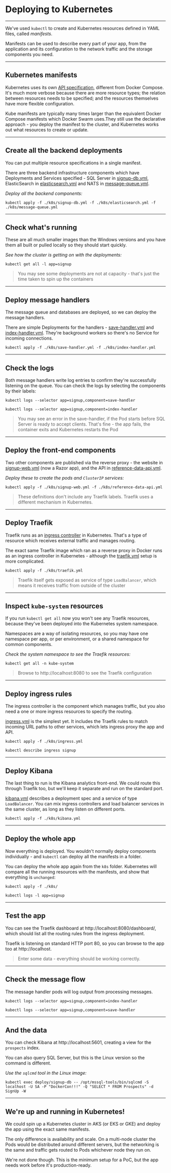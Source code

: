 # Deploying to Kubernetes

---

We've used `kubectl` to create and Kubernetes resources defined in YAML files, called _manifests_.

Manifests can be used to describe every part of your app, from the application and its configuration to the network traffic and the storage components you need.

---

## Kubernetes manifests

Kubernetes uses its own [API specification](https://kubernetes.io/docs/reference/generated/kubernetes-api/v1.19/), different from Docker Compose. It's much more verbose because there are more resource types; the relation between resources needs to be specified; and the resources themselves have more flexible configuration.

Kube manifests are typically many times larger than the equivalent Docker Compose manifests which Docker Swarm uses.They still use the declarative approach - you deploy the manifest to the cluster, and Kubernetes works out what resources to create or update.

---

## Create all the backend deployments

You can put multiple resource specifications in a single manifest.

There are three backend infrastructure components which have Deployments and Services specified - SQL Server in [signup-db.yml](./k8s/signup-db.yml), ElasticSearch in [elasticsearch.yml](./k8s/elasticsearch.yml) and NATS in [message-queue.yml](./k8s/message-queue.yml).

_Deploy all the backend components:_

```
kubectl apply -f ./k8s/signup-db.yml -f ./k8s/elasticsearch.yml -f ./k8s/message-queue.yml
```

---

## Check what's running

These are all much smaller images than the Windows versions and you have them all built or pulled locally so they should start quickly.

_See how the cluster is getting on with the deployments:_

```
kubectl get all -l app=signup
```

> You may see some deployments are not at capacity - that's just the time taken to spin up the containers

---

## Deploy message handlers

The message queue and databases are deployed, so we can deploy the message handlers.

There are simple Deployments for the handlers - [save-handler.yml](./k8s/save-handler.yml) and [index-handler.yml](./k8s/index-handler.yml). They're background workers so there's no Service for incoming connections.

```
kubectl apply -f ./k8s/save-handler.yml -f ./k8s/index-handler.yml
```

---

## Check the logs

Both message handlers write log entries to confirm they're successfully listening on the queue. You can check the logs by selecting the components by their labels:

```
kubectl logs --selector app=signup,component=save-handler
```

```
kubectl logs --selector app=signup,component=index-handler
```

> You may see an error in the save-handler, if the Pod starts before SQL Server is ready to accept clients. That's fine - the app fails, the container exits and Kubernetes restarts the Pod

---

## Deploy the front-end components

Two other components are published via the reverse proxy - the website in [signup-web.yml](./k8s/signup-web.yml) (now a Razor app), and the API in [reference-data-api.yml](./k8s/reference-data-api.yml).

_Deploy these to create the pods and `ClusterIP` services:_

```
kubectl apply -f ./k8s/signup-web.yml -f ./k8s/reference-data-api.yml
```

> These definitions don't include any Traefik labels. Traefik uses a different mechanism in Kubernetes.

---

## Deploy Traefik

Traefik runs as an [ingress controller](https://kubernetes.io/docs/concepts/services-networking/ingress-controllers/) in Kubernetes. That's a type of resource which receives external traffic and manages routing.

The exact same Traefik image which ran as a reverse proxy in Docker runs as an ingress controller in Kubernetes - although the [traefik.yml](./k8s/traefik.yml) setup is more complicated.

```
kubectl apply -f ./k8s/traefik.yml
```

> Traefik itself gets exposed as service of type `LoadBalancer`, which means it receives traffic from outside of the cluster

---

## Inspect `kube-system` resources

If you run `kubectl get all` now you won't see any Traefik resources, because they've been deployed into the Kubernetes system namespace.

Namespaces are a way of isolating resources, so you may have one namespace per app, or per environment, or a shared namespace for common components.

_Check the system namespace to see the Traefik resources:_

```
kubectl get all -n kube-system
```

> Browse to http://localhost:8080 to see the Traefik configuration

---

## Deploy ingress rules

The ingress controller is the component which manages traffic, but you also need a one or more ingress resources to specify the routing.

[ingress.yml](./k8s/ingress.yml) is the simplest yet. It includes the Traefik rules to match incoming URL paths to other services, which lets ingress proxy the app and API.

```
kubectl apply -f ./k8s/ingress.yml
```

```
kubectl describe ingress signup
```

---

## Deploy Kibana

The last thing to run is the Kibana analytics front-end. We could route this through Traefik too, but we'll keep it separate and run on the standard port.

[kibana.yml](./k8s/kibana.yml) describes a deployment spec and a service of type `LoadBalancer`. You can mix ingress controllers and load balancer services in the same cluster, as long as they listen on different ports.

```
kubectl apply -f ./k8s/kibana.yml
```

---

## Deploy the whole app

Now everything is deployed. You wouldn't normally deploy components individually - and `kubectl` can deploy all the manifests in a folder.

You can deploy the whole app again from the `k8s` folder. Kubernetes will compare all the running resources with the manifests, and show that everything is `unchanged`:

```
kubectl apply -f ./k8s/
```

```
kubectl logs -l app=signup
```

---

## Test the app

You can see the Traefik dashboard at http://localhost:8080/dashboard/, which should list all the routing rules from the ingress deployment.

Traefik is listening on standard HTTP port 80, so you can browse to the app too at http://localhost.

> Enter some data - everything should be working correctly.

---

## Check the message flow

The message handler pods will log output from processing messages.

```
kubectl logs --selector app=signup,component=index-handler
```

```
kubectl logs --selector app=signup,component=save-handler
```

---

## And the data

You can check Kibana at http://localhost:5601, creating a view for the `prospects` index.

You can also query SQL Server, but this is the Linux version so the command is different.

_Use the `sqlcmd` tool in the Linux image:_ 

```
kubectl exec deploy/signup-db -- /opt/mssql-tools/bin/sqlcmd -S localhost -U SA -P "DockerCon!!!" -Q "SELECT * FROM Prospects" -d SignUp -W
```

---

## We're up and running in Kubernetes!

We could spin up a Kubernetes cluster in AKS (or EKS or GKE) and deploy the app using the exact same manifests.

The only difference is availability and scale. On a multi-node cluster the Pods would be distributed around different servers, but the networking is the same and traffic gets routed to Pods whichever node they run on.

We're not done though. This is the minimum setup for a PoC, but the app needs work before it's production-ready.